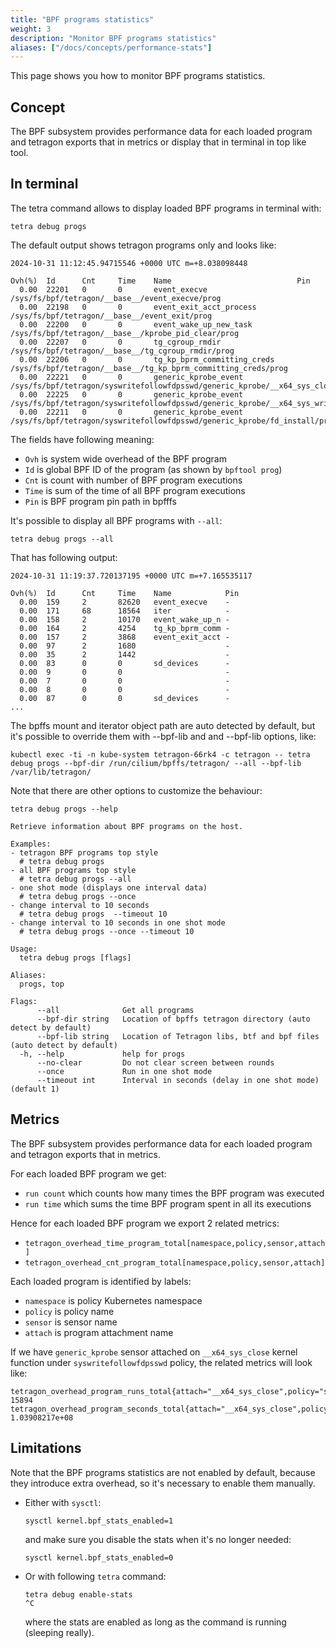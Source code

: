 ```yaml
---
title: "BPF programs statistics"
weight: 3
description: "Monitor BPF programs statistics"
aliases: ["/docs/concepts/performance-stats"]
---
```


This page shows you how to monitor BPF programs statistics.

## Concept

The BPF subsystem provides performance data for each loaded program and tetragon
exports that in metrics or display that in terminal in top like tool.

## In terminal

The tetra command allows to display loaded BPF programs in terminal with:

```shell
tetra debug progs
```

The default output shows tetragon programs only and looks like:

```
2024-10-31 11:12:45.94715546 +0000 UTC m=+8.038098448

Ovh(%)  Id      Cnt     Time    Name                            Pin
  0.00  22201   0       0       event_execve                    /sys/fs/bpf/tetragon/__base__/event_execve/prog
  0.00  22198   0       0       event_exit_acct_process         /sys/fs/bpf/tetragon/__base__/event_exit/prog
  0.00  22200   0       0       event_wake_up_new_task          /sys/fs/bpf/tetragon/__base__/kprobe_pid_clear/prog
  0.00  22207   0       0       tg_cgroup_rmdir                 /sys/fs/bpf/tetragon/__base__/tg_cgroup_rmdir/prog
  0.00  22206   0       0       tg_kp_bprm_committing_creds     /sys/fs/bpf/tetragon/__base__/tg_kp_bprm_committing_creds/prog
  0.00  22221   0       0       generic_kprobe_event            /sys/fs/bpf/tetragon/syswritefollowfdpsswd/generic_kprobe/__x64_sys_close/prog
  0.00  22225   0       0       generic_kprobe_event            /sys/fs/bpf/tetragon/syswritefollowfdpsswd/generic_kprobe/__x64_sys_write/prog
  0.00  22211   0       0       generic_kprobe_event            /sys/fs/bpf/tetragon/syswritefollowfdpsswd/generic_kprobe/fd_install/prog
```

The fields have following meaning:

- `Ovh` is system wide overhead of the BPF program
- `Id` is global BPF ID of the program (as shown by `bpftool prog`)
- `Cnt` is count with number of BPF program executions
- `Time` is sum of the time of all BPF program executions
- `Pin` is BPF program pin path in bpfffs

It's possible to display all BPF programs with `--all`:

```shell
tetra debug progs --all
```

That has following output:

```
2024-10-31 11:19:37.720137195 +0000 UTC m=+7.165535117

Ovh(%)  Id      Cnt     Time    Name            Pin
  0.00  159     2       82620   event_execve    -
  0.00  171     68      18564   iter            -
  0.00  158     2       10170   event_wake_up_n -
  0.00  164     2       4254    tg_kp_bprm_comm -
  0.00  157     2       3868    event_exit_acct -
  0.00  97      2       1680                    -
  0.00  35      2       1442                    -
  0.00  83      0       0       sd_devices      -
  0.00  9       0       0                       -
  0.00  7       0       0                       -
  0.00  8       0       0                       -
  0.00  87      0       0       sd_devices      -
...
```

The bpffs mount and iterator object path are auto detected by default, but
it's possible to override them with --bpf-lib and and --bpf-lib options, like:

```shell
kubectl exec -ti -n kube-system tetragon-66rk4 -c tetragon -- tetra debug progs --bpf-dir /run/cilium/bpffs/tetragon/ --all --bpf-lib /var/lib/tetragon/
```

Note that there are other options to customize the behaviour:

```shell
tetra debug progs --help
```
```
Retrieve information about BPF programs on the host.

Examples:
- tetragon BPF programs top style
  # tetra debug progs
- all BPF programs top style
  # tetra debug progs --all
- one shot mode (displays one interval data)
  # tetra debug progs --once
- change interval to 10 seconds
  # tetra debug progs  --timeout 10
- change interval to 10 seconds in one shot mode
  # tetra debug progs --once --timeout 10

Usage:
  tetra debug progs [flags]

Aliases:
  progs, top

Flags:
      --all              Get all programs
      --bpf-dir string   Location of bpffs tetragon directory (auto detect by default)
      --bpf-lib string   Location of Tetragon libs, btf and bpf files (auto detect by default)
  -h, --help             help for progs
      --no-clear         Do not clear screen between rounds
      --once             Run in one shot mode
      --timeout int      Interval in seconds (delay in one shot mode) (default 1)
```

## Metrics

The BPF subsystem provides performance data for each loaded program
and tetragon exports that in metrics.

For each loaded BPF program we get:
- `run count` which counts how many times the BPF program was executed
- `run time` which sums the time BPF program spent in all its executions


Hence for each loaded BPF program we export 2 related metrics:

- `tetragon_overhead_time_program_total[namespace,policy,sensor,attach]`
- `tetragon_overhead_cnt_program_total[namespace,policy,sensor,attach]`


Each loaded program is identified by labels:

- `namespace` is policy Kubernetes namespace
- `policy` is policy name
- `sensor` is sensor name
- `attach` is program attachment name


If we have `generic_kprobe` sensor attached on `__x64_sys_close` kernel function
under `syswritefollowfdpsswd` policy, the related metrics will look like:

```
tetragon_overhead_program_runs_total{attach="__x64_sys_close",policy="syswritefollowfdpsswd",policy_namespace="",sensor="generic_kprobe"} 15894
tetragon_overhead_program_seconds_total{attach="__x64_sys_close",policy="syswritefollowfdpsswd",policy_namespace="",sensor="generic_kprobe"} 1.03908217e+08
```


##  Limitations

Note that the BPF programs statistics are not enabled by default, because they introduce extra overhead,
so it's necessary to enable them manually.

- Either with `sysctl`:

  ```shell
  sysctl kernel.bpf_stats_enabled=1
  ```

  and make sure you disable the stats when it's no longer needed:

  ```shell
  sysctl kernel.bpf_stats_enabled=0
  ```

- Or with following `tetra` command:

  ```shell
  tetra debug enable-stats
  ^C
  ```

  where the stats are enabled as long as the command is running (sleeping really).
